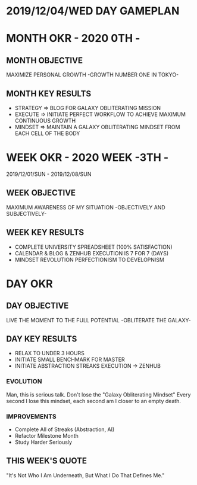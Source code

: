# 2019/12/04/WED DAY GAMEPLAN

# MONTH OKR - 2020 0TH -

## MONTH OBJECTIVE

MAXIMIZE PERSONAL GROWTH -GROWTH NUMBER ONE IN TOKYO-

## MONTH KEY RESULTS

- STRATEGY => BLOG FOR GALAXY OBLITERATING MISSION
- EXECUTE => INITIATE PERFECT WORKFLOW TO ACHIEVE MAXIMUM CONTINUOUS GROWTH
- MINDSET => MAINTAIN A GALAXY OBLITERATING MINDSET FROM EACH CELL OF THE BODY

# WEEK OKR - 2020 WEEK -3TH -

2019/12/01/SUN - 2019/12/08/SUN

## WEEK OBJECTIVE

MAXIMUM AWARENESS OF MY SITUATION -OBJECTIVELY AND SUBJECTIVELY-

## WEEK KEY RESULTS

- COMPLETE UNIVERSITY SPREADSHEET (100% SATISFACTION)
- CALENDAR & BLOG & ZENHUB EXECUTION IS 7 FOR 7 (DAYS)
- MINDSET REVOLUTION PERFECTIONISM TO DEVELOPNISM

# DAY OKR

## DAY OBJECTIVE

LIVE THE MOMENT TO THE FULL POTENTIAL -OBLITERATE THE GALAXY-

## DAY KEY RESULTS

- RELAX TO UNDER 3 HOURS
- INITIATE SMALL BENCHMARK FOR MASTER
- INITIATE ABSTRACTION STREAKS EXECUTION -> ZENHUB

### EVOLUTION

Man, this is serious talk.
Don't lose the "Galaxy Obliterating Mindset"
Every second I lose this mindset, each second am I closer to an empty death.

### IMPROVEMENTS

- Complete All of Streaks (Abstraction, AI)
- Refactor Milestone Month
- Study Harder Seriously

## THIS WEEK'S QUOTE

"It's Not Who I Am Underneath, But What I Do That Defines Me."
